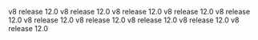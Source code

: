 v8 release 12.0
v8 release 12.0
v8 release 12.0
v8 release 12.0
v8 release 12.0
v8 release 12.0
v8 release 12.0
v8 release 12.0
v8 release 12.0
v8 release 12.0
